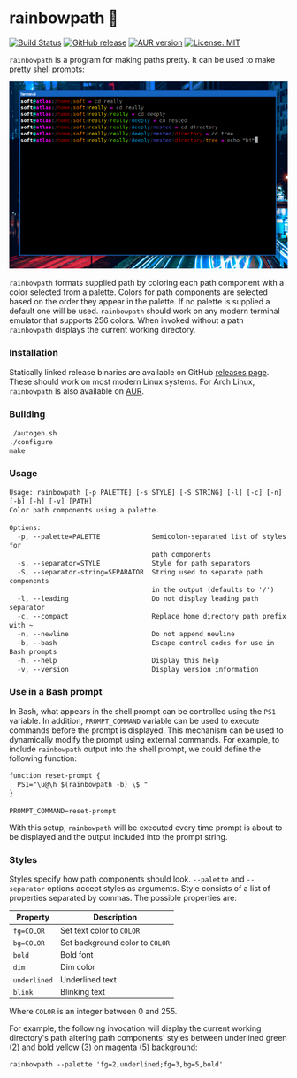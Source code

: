 # rainbowpath 🌈

[![Build Status](https://api.travis-ci.org/Soft/rainbowpath.svg?branch=master)](https://travis-ci.org/Soft/rainbowpath)
[![GitHub release](https://img.shields.io/github/release/Soft/rainbowpath.svg)](https://github.com/Soft/rainbowpath/releases)
[![AUR version](https://img.shields.io/aur/version/rainbowpath.svg)](https://aur.archlinux.org/packages/rainbowpath/)
[![License: MIT](https://img.shields.io/badge/License-MIT-yellow.svg)](https://opensource.org/licenses/MIT)

`rainbowpath` is a program for making paths pretty. It can be used to make pretty
shell prompts:

<img src="https://raw.githubusercontent.com/Soft/rainbowpath/master/extra/screenshot.png">

`rainbowpath` formats supplied path by coloring each path component with a color
selected from a palette. Colors for path components are selected based on the
order they appear in the palette. If no palette is supplied a default one will
be used. `rainbowpath` should work on any modern terminal emulator that supports
256 colors. When invoked without a path `rainbowpath` displays the current
working directory.

### Installation

Statically linked release binaries are available on GitHub [releases
page](https://github.com/Soft/rainbowpath/releases). These should work on most
modern Linux systems. For Arch Linux, `rainbowpath` is also available on
[AUR](https://aur.archlinux.org/packages/rainbowpath/).

### Building

```shell
./autogen.sh
./configure
make
```

### Usage

```
Usage: rainbowpath [-p PALETTE] [-s STYLE] [-S STRING] [-l] [-c] [-n] [-b] [-h] [-v] [PATH]
Color path components using a palette.

Options:
  -p, --palette=PALETTE             Semicolon-separated list of styles for
                                    path components
  -s, --separator=STYLE             Style for path separators
  -S, --separator-string=SEPARATOR  String used to separate path components
                                    in the output (defaults to '/')
  -l, --leading                     Do not display leading path separator
  -c, --compact                     Replace home directory path prefix with ~
  -n, --newline                     Do not append newline
  -b, --bash                        Escape control codes for use in Bash prompts
  -h, --help                        Display this help
  -v, --version                     Display version information
```

### Use in a Bash prompt

In Bash, what appears in the shell prompt can be controlled using the `PS1`
variable. In addition, `PROMPT_COMMAND` variable can be used to execute commands
before the prompt is displayed. This mechanism can be used to dynamically modify
the prompt using external commands. For example, to include `rainbowpath` output
into the shell prompt, we could define the following function:

```shell
function reset-prompt {
  PS1="\u@\h $(rainbowpath -b) \$ "
}

PROMPT_COMMAND=reset-prompt
```

With this setup, `rainbowpath` will be executed every time prompt is about to be
displayed and the output included into the prompt string.

### Styles

Styles specify how path components should look. `--palette` and `--separator`
options accept styles as arguments. Style consists of a list of properties
separated by commas. The possible properties are:

| Property     | Description                     |
| ------------ | ------------------------------- |
| `fg=COLOR`   | Set text color to `COLOR`       |
| `bg=COLOR`   | Set background color to `COLOR` |
| `bold`       | Bold font                       |
| `dim`        | Dim color                       |
| `underlined` | Underlined text                 |
| `blink`      | Blinking text                   |

Where `COLOR` is an integer between 0 and 255.

For example, the following invocation will display the current working
directory's path altering path components' styles between underlined green (2)
and bold yellow (3) on magenta (5) background:

``` shell
rainbowpath --palette 'fg=2,underlined;fg=3,bg=5,bold'
```

